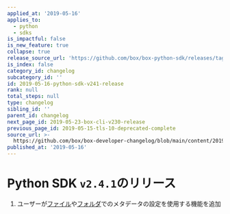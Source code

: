 ```yaml
---
applied_at: '2019-05-16'
applies_to:
  - python
  - sdks
is_impactful: false
is_new_feature: true
collapse: true
release_source_url: 'https://github.com/box/box-python-sdk/releases/tag/v2.4.1'
is_index: false
category_id: changelog
subcategory_id: ''
id: 2019-05-16-python-sdk-v241-release
rank: null
total_steps: null
type: changelog
sibling_id: ''
parent_id: changelog
next_page_id: 2019-05-23-box-cli-v230-release
previous_page_id: 2019-05-15-tls-10-deprecated-complete
source_url: >-
  https://github.com/box/box-developer-changelog/blob/main/content/2019/05-16-python-sdk-v241-release.md
published_at: '2019-05-16'
---
```

# Python SDK `v2.4.1`のリリース

1. ユーザーが[ファイル](https://github.com/box/box-python-sdk/blob/master/docs/usage/files.md#set-metadata)や[フォルダ](https://github.com/box/box-python-sdk/blob/master/docs/usage/folders.md#set-metadata)でのメタデータの設定を使用する機能を追加
